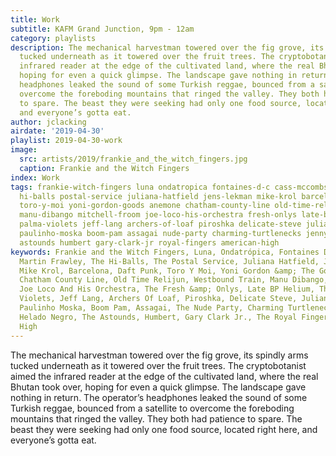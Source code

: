```yaml
---
title: Work
subtitle: KAFM Grand Junction, 9pm - 12am
category: playlists
description: The mechanical harvestman towered over the fig grove, its spindly arms
  tucked underneath as it towered over the fruit trees. The cryptobotanist aimed the
  infrared reader at the edge of the cultivated land, where the real Bhutan took over,
  hoping for even a quick glimpse. The landscape gave nothing in return. The operator’s
  headphones leaked the sound of some Turkish reggae, bounced from a satellite to
  overcome the foreboding mountains that ringed the valley. They both had patience
  to spare. The beast they were seeking had only one food source, located right here,
  and everyone’s gotta eat.
author: jclacking
airdate: '2019-04-30'
playlist: 2019-04-30-work
image:
  src: artists/2019/frankie_and_the_witch_fingers.jpg
  caption: Frankie and the Witch Fingers
index: Work
tags: frankie-witch-fingers luna ondatropica fontaines-d-c cass-mccombs martin-frawley
  hi-balls postal-service juliana-hatfield jens-lekman mike-krol barcelona daft-punk
  toro-y-moi yoni-gordon-goods anemone chatham-county-line old-time-relijun westbound-train
  manu-dibango mitchell-froom joe-loco-his-orchestra fresh-onlys late-bp-helium format
  palma-violets jeff-lang archers-of-loaf piroshka delicate-steve julian-lage ladytron
  paulinho-moska boom-pam assagai nude-party charming-turtlenecks jennyanykind helado-negro
  astounds humbert gary-clark-jr royal-fingers american-high
keywords: Frankie and the Witch Fingers, Luna, Ondatrópica, Fontaines D.C., Cass McCombs,
  Martin Frawley, The Hi-Balls, The Postal Service, Juliana Hatfield, Jens Lekman,
  Mike Krol, Barcelona, Daft Punk, Toro Y Moi, Yoni Gordon &amp; The Goods, Anemone,
  Chatham County Line, Old Time Relijun, Westbound Train, Manu Dibango, Mitchell Froom,
  Joe Loco And His Orchestra, The Fresh &amp; Onlys, Late BP Helium, The Format, Palma
  Violets, Jeff Lang, Archers Of Loaf, Piroshka, Delicate Steve, Julian Lage, Ladytron,
  Paulinho Moska, Boom Pam, Assagai, The Nude Party, Charming Turtlenecks, Jennyanykind,
  Helado Negro, The Astounds, Humbert, Gary Clark Jr., The Royal Fingers, American
  High
---
```

The mechanical harvestman towered over the fig grove, its spindly arms tucked underneath as it towered over the fruit trees. The cryptobotanist aimed the infrared reader at the edge of the cultivated land, where the real Bhutan took over, hoping for even a quick glimpse. The landscape gave nothing in return. The operator’s headphones leaked the sound of some Turkish reggae, bounced from a satellite to overcome the foreboding mountains that ringed the valley. They both had patience to spare. The beast they were seeking had only one food source, located right here, and everyone’s gotta eat.
